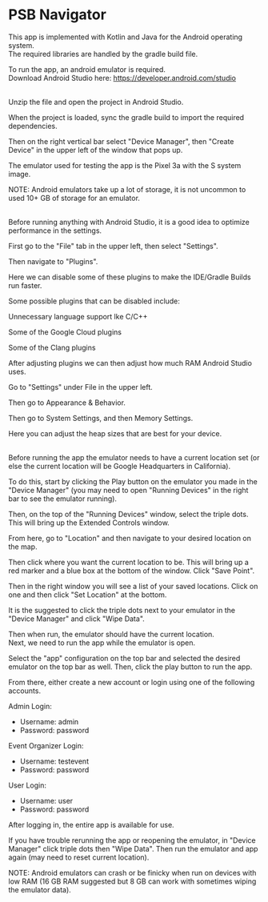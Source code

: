 # PSB Navigator

This app is implemented with Kotlin and Java for the Android operating system.
<br>
The required libraries are handled by the gradle build file.

To run the app, an android emulator is required.
<br>
Download Android Studio here: https://developer.android.com/studio

<br>
Unzip the file and open the project in Android Studio.

When the project is loaded, sync the gradle build to import the required dependencies.

Then on the right vertical bar select "Device Manager", then "Create Device" in the upper left of the window that pops up.

The emulator used for testing the app is the Pixel 3a with the S system image.

NOTE: Android emulators take up a lot of storage, it is not uncommon to used 10+ GB of storage for an emulator.

<br>
Before running anything with Android Studio, it is a good idea to optimize performance in the settings.

First go to the "File" tab in the upper left, then select "Settings".

Then navigate to "Plugins".

Here we can disable some of these plugins to make the IDE/Gradle Builds run faster.

Some possible plugins that can be disabled include:

Unnecessary language support lke C/C++

Some of the Google Cloud plugins

Some of the Clang plugins

After adjusting plugins we can then adjust how much RAM Android Studio uses.

Go to "Settings" under File in the upper left.

Then go to Appearance & Behavior.

Then go to System Settings, and then Memory Settings.

Here you can adjust the heap sizes that are best for your device.

<br>
Before running the app the emulator needs to have a current location set (or else the current location will be Google Headquarters in California).

To do this, start by clicking the Play button on the emulator you made in the "Device Manager" (you may need to open "Running Devices" in the right bar to see the emulator running).

Then, on the top of the "Running Devices" window, select the triple dots. This will bring up the Extended Controls window.

From here, go to "Location" and then navigate to your desired location on the map.

Then click where you want the current location to be. This will bring up a red marker and a blue box at the bottom of the window. Click "Save Point".

Then in the right window you will see a list of your saved locations. Click on one and then click "Set Location" at the bottom.

It is the suggested to click the triple dots next to your emulator in the "Device Manager" and click "Wipe Data".

Then when run, the emulator should have the current location.
<br>
Next, we need to run the app while the emulator is open.

Select the "app" configuration on the top bar and selected the desired emulator on the top bar as well. Then, click the play button to run the app.

From there, either create a new account or login using one of the following accounts.

Admin Login:
* Username: admin
* Password: password

Event Organizer Login:
* Username: testevent
* Password: password

User Login:
* Username: user
* Password: password

After logging in, the entire app is available for use.

If you have trouble rerunning the app or reopening the emulator, in "Device Manager" click triple dots then "Wipe Data". Then run the emulator and app again (may need to reset current location).

NOTE: Android emulators can crash or be finicky when run on devices with low RAM (16 GB RAM suggested but 8 GB can work with sometimes wiping the emulator data). 
